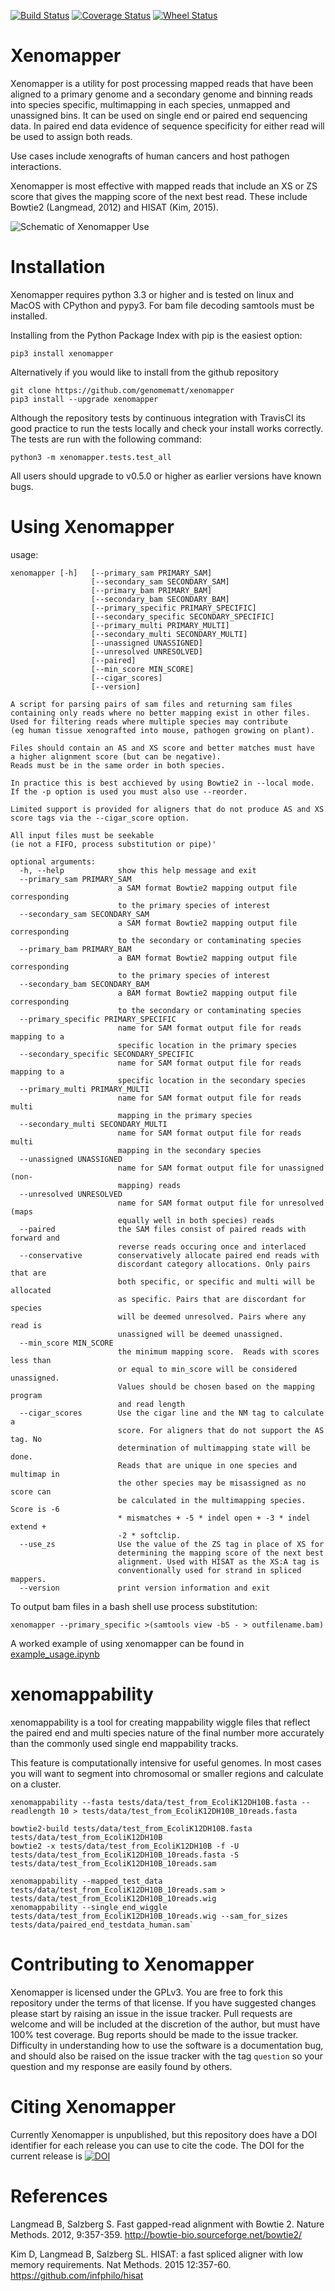 [![Build Status](https://travis-ci.org/genomematt/xenomapper.svg?branch=master)](https://travis-ci.org/genomematt/xenomapper)
[![Coverage Status](https://coveralls.io/repos/genomematt/xenomapper/badge.svg)](https://coveralls.io/r/genomematt/xenomapper)
[![Wheel Status](https://pypip.in/wheel/XenoMapper/badge.svg)](https://pypi.python.org/pypi/XenoMapper/)

Xenomapper
==========

Xenomapper is a utility for post processing mapped reads that have been aligned to a primary genome and a secondary genome and binning reads into species specific, multimapping in each species, unmapped and unassigned bins.  It can be used on single end or paired end sequencing data.  In paired end data evidence of sequence specificity for either read will be used to assign both reads.

Use cases include xenografts of human cancers and host pathogen interactions.

Xenomapper is most effective with mapped reads that include an XS or ZS score that gives the mapping score of the next best read.  These include Bowtie2 (Langmead, 2012) and HISAT (Kim, 2015). 

![Schematic of Xenomapper Use](/schematic.jpg "Schematic of Xenomapper Use")

Installation
============
Xenomapper requires python 3.3 or higher and is tested on linux and MacOS with CPython and pypy3.  For bam file decoding samtools must be installed.

Installing from the Python Package Index with pip is the easiest option:

    pip3 install xenomapper
    
Alternatively if you would like to install from the github repository

    git clone https://github.com/genomematt/xenomapper
    pip3 install --upgrade xenomapper
	
Although the repository tests by continuous integration with TravisCI its good practice to run the tests locally and check your install works correctly.  The tests are run with the following command:

    python3 -m xenomapper.tests.test_all

All users should upgrade to v0.5.0 or higher as earlier versions have known bugs.

Using Xenomapper
================

usage:

    xenomapper [-h]   [--primary_sam PRIMARY_SAM]
                      [--secondary_sam SECONDARY_SAM]
					  [--primary_bam PRIMARY_BAM]
                      [--secondary_bam SECONDARY_BAM]
                      [--primary_specific PRIMARY_SPECIFIC]
                      [--secondary_specific SECONDARY_SPECIFIC]
                      [--primary_multi PRIMARY_MULTI]
                      [--secondary_multi SECONDARY_MULTI]
                      [--unassigned UNASSIGNED]
					  [--unresolved UNRESOLVED]
                      [--paired]
					  [--min_score MIN_SCORE]
					  [--cigar_scores]
                      [--version]

	A script for parsing pairs of sam files and returning sam files
	containing only reads where no better mapping exist in other files.
	Used for filtering reads where multiple species may contribute 
	(eg human tissue xenografted into mouse, pathogen growing on plant).

	Files should contain an AS and XS score and better matches must have
	a higher alignment score (but can be negative).
	Reads must be in the same order in both species.

	In practice this is best acchieved by using Bowtie2 in --local mode.
	If the -p option is used you must also use --reorder.

	Limited support is provided for aligners that do not produce AS and XS
	score tags via the --cigar_score option.

	All input files must be seekable
	(ie not a FIFO, process substitution or pipe)'

	optional arguments:
	  -h, --help            show this help message and exit
	  --primary_sam PRIMARY_SAM
	                        a SAM format Bowtie2 mapping output file corresponding
	                        to the primary species of interest
	  --secondary_sam SECONDARY_SAM
	                        a SAM format Bowtie2 mapping output file corresponding
	                        to the secondary or contaminating species
	  --primary_bam PRIMARY_BAM
	                        a BAM format Bowtie2 mapping output file corresponding
	                        to the primary species of interest
	  --secondary_bam SECONDARY_BAM
	                        a BAM format Bowtie2 mapping output file corresponding
	                        to the secondary or contaminating species
	  --primary_specific PRIMARY_SPECIFIC
	                        name for SAM format output file for reads mapping to a
	                        specific location in the primary species
	  --secondary_specific SECONDARY_SPECIFIC
	                        name for SAM format output file for reads mapping to a
	                        specific location in the secondary species
	  --primary_multi PRIMARY_MULTI
	                        name for SAM format output file for reads multi
	                        mapping in the primary species
	  --secondary_multi SECONDARY_MULTI
	                        name for SAM format output file for reads multi
	                        mapping in the secondary species
	  --unassigned UNASSIGNED
	                        name for SAM format output file for unassigned (non-
	                        mapping) reads
	  --unresolved UNRESOLVED
	                        name for SAM format output file for unresolved (maps
	                        equally well in both species) reads
	  --paired              the SAM files consist of paired reads with forward and
	                        reverse reads occuring once and interlaced
	  --conservative        conservatively allocate paired end reads with
	                        discordant category allocations. Only pairs that are
	                        both specific, or specific and multi will be allocated
	                        as specific. Pairs that are discordant for species
	                        will be deemed unresolved. Pairs where any read is
	                        unassigned will be deemed unassigned.
	  --min_score MIN_SCORE
							the minimum mapping score.  Reads with scores less than
							or equal to min_score will be considered unassigned.
							Values should be chosen based on the mapping program 
							and read length
	  --cigar_scores        Use the cigar line and the NM tag to calculate a
	                        score. For aligners that do not support the AS tag. No
	                        determination of multimapping state will be done.
	                        Reads that are unique in one species and multimap in
	                        the other species may be misassigned as no score can
	                        be calculated in the multimapping species. Score is -6
	                        * mismatches + -5 * indel open + -3 * indel extend +
	                        -2 * softclip.
	  --use_zs              Use the value of the ZS tag in place of XS for
	                        determining the mapping score of the next best
	                        alignment. Used with HISAT as the XS:A tag is
	                        conventionally used for strand in spliced mappers.
	  --version             print version information and exit


To output bam files in a bash shell use process substitution:


    xenomapper --primary_specific >(samtools view -bS - > outfilename.bam)


A worked example of using xenomapper can be found in [example_usage.ipynb](example_usage.ipynb)

xenomappability
===============
xenomappability is a tool for creating mappability wiggle files that reflect the paired end and multi species nature of the final number more accurately than the commonly used single end mappability tracks.

This feature is computationally intensive for useful genomes.  In most cases you will want to segment into chromosomal or smaller regions and calculate on a cluster.


    xenomappability --fasta tests/data/test_from_EcoliK12DH10B.fasta --readlength 10 > tests/data/test_from_EcoliK12DH10B_10reads.fasta

    bowtie2-build tests/data/test_from_EcoliK12DH10B.fasta tests/data/test_from_EcoliK12DH10B
    bowtie2 -x tests/data/test_from_EcoliK12DH10B -f -U tests/data/test_from_EcoliK12DH10B_10reads.fasta -S tests/data/test_from_EcoliK12DH10B_10reads.sam

    xenomappability --mapped_test_data tests/data/test_from_EcoliK12DH10B_10reads.sam > tests/data/test_from_EcoliK12DH10B_10reads.wig
    xenomappability --single_end_wiggle tests/data/test_from_EcoliK12DH10B_10reads.wig --sam_for_sizes tests/data/paired_end_testdata_human.sam`
	
Contributing to Xenomapper
==========================
Xenomapper is licensed under the GPLv3.  You are free to fork this repository under the terms of that license.  If you have suggested changes please start by raising an issue in the issue tracker.  Pull requests are welcome and will be included at the discretion of the author, but must have 100% test coverage.
Bug reports should be made to the issue tracker.  Difficulty in understanding how to use the software is a documentation bug, and should also be raised on the issue tracker with the tag `question` so your question and my response are easily found by others.


Citing Xenomapper
=================
Currently Xenomapper is unpublished, but this repository does have a DOI identifier for each release you can use to cite the code.  The DOI for the current release is [![DOI](https://zenodo.org/badge/11450/genomematt/xenomapper.svg)](https://zenodo.org/badge/latestdoi/11450/genomematt/xenomapper)

References
=================
Langmead B, Salzberg S. Fast gapped-read alignment with Bowtie 2. Nature Methods. 2012, 9:357-359. http://bowtie-bio.sourceforge.net/bowtie2/

Kim D, Langmead B, Salzberg SL. HISAT: a fast spliced aligner with low memory requirements. Nat Methods. 2015 12:357-60. https://github.com/infphilo/hisat

